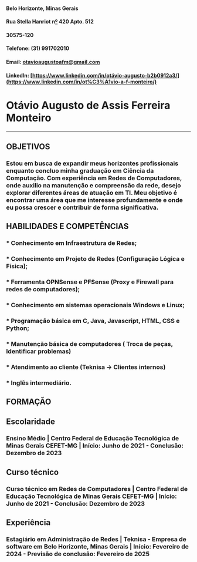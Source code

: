 #### Belo Horizonte, Minas Gerais

#### Rua Stella Hanriot n[º](https://brasilescola.uol.com.br/matematica/funcao-de-primeiro-grau.htm) 420 Apto. 512

#### 30575-120

#### Telefone: (31) 991702010

#### Email: [otavioaugustoafm@gmail.com](mailto:otavioaugustoafm@gmail.com)

#### LinkedIn: [https://www.linkedin.com/in/otávio-augusto-b2b0912a3/](https://www.linkedin.com/in/ot%C3%A1vio-a-f-monteiro/)

# Otávio Augusto de Assis Ferreira Monteiro

---

## OBJETIVOS

### Estou em busca de expandir meus horizontes profissionais enquanto concluo minha graduação em Ciência da Computação. Com experiência em Redes de Computadores, onde auxilio na manutenção e compreensão da rede, desejo explorar diferentes áreas de atuação em TI. Meu objetivo é encontrar uma área que me interesse profundamente e onde eu possa crescer e contribuir de forma significativa.

## HABILIDADES E COMPETÊNCIAS

### * Conhecimento em Infraestrutura de Redes;   
### * Conhecimento em Projeto de Redes (Configuração Lógica e Física);  
### * Ferramenta OPNSense e PFSense (Proxy e Firewall para redes de computadores);  
### * Conhecimento em sistemas operacionais Windows e Linux;  
### * Programação básica em C, Java, Javascript, HTML, CSS e Python; 
### * Manutenção básica de computadores ( Troca de peças, Identificar problemas)
### * Atendimento ao cliente (Teknisa -> Clientes internos)
### * Inglês intermediário.

## FORMAÇÃO

## Escolaridade

  ### Ensino Médio | Centro Federal de Educação Tecnológica de Minas Gerais CEFET-MG | Início: Junho de 2021 \- Conclusão: Dezembro de 2023 

## Curso técnico

  ### Curso técnico em Redes de Computadores | Centro Federal de Educação Tecnológica de Minas Gerais CEFET-MG | Início: Junho de 2021 \- Conclusão: Dezembro de 2023  

## Experiência

  ### Estagiário em Administração de Redes | Teknisa - Empresa de software em Belo Horizonte, Minas Gerais | Início: Fevereiro de 2024 \- Previsão de conclusão: Fevereiro de 2025

## 

## 

## 

  ### 

[image1]: <data:image/png;base64,iVBORw0KGgoAAAANSUhEUgAAAkAAAAAECAYAAABmzIBlAAAAL0lEQVR4Xu3WMQEAMAzDsGILf07dPwiNDj1G4EmyAABN5g8AANcZIACgjgECAOo81LTt4j5q1qcAAAAASUVORK5CYII=>
